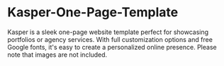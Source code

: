 # Kasper-One-Page-Template
Kasper is a sleek one-page website template perfect for showcasing portfolios or agency services. With full customization options and free Google fonts, it's easy to create a personalized online presence. Please note that images are not included.
